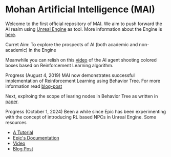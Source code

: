Mohan Artificial Intelligence (MAI)
=======================================

Welcome to the first official repository of MAI. We aim to push forward the AI realm using [Unreal Engine](https://github.com/EpicGames/UnrealEngine)
as tool. More information about the Engine is [here](https://www.unrealengine.com/en-US/feed). 

Curret Aim: To explore the prospects of AI (both academic and non-academic) in the Engine

Meanwhile you can relish on this [video](https://www.youtube.com/watch?v=S0lqbgiEOC4) of the AI agent shooting colored boxes based on Reinforcement Learning algorithm.

Progress (August 4, 2019)
MAI now demonstrates successful implementation of Reinforcement Learning using Behavior Tree. For more information read [blog-post](https://ravimohan.net/2019/08/03/b-for-behavior-blackboard-and-brain-3/)

Next, explroing the scope of learing nodes in Behavior Tree as written in [paper](https://arxiv.org/abs/1506.02312).

Progress (October 1, 2024)
Been a while since Epic has been experimenting with the concept of introducing RL based NPCs in Unreal Engine. Some resources
  - [A Tutorial](https://github.com/ravimohan1991/ue-la-example)
  - [Epic's Documentation](https://dev.epicgames.com/community/learning/courses/kRm/unreal-engine-learning-agents-5-4/4JPj/unreal-engine-learning-agents-intro-5-4)
  - [Video](https://cdn.qstv.on.epicgames.com/playlist/169c18db-fa28-4515-86c8-df4673653857/main.m3u8?s=eyJhbGciOiJIUzUxMiIsImtpZCI6ImxoTFF4a1JJemxYdGoiLCJ0eXAiOiJKV1QifQ.eyJzdWIiOiJXSWNvWE9ZbS85aTZLQU10K0RNakhHMTVUY0hMMVhrTHUvYkphRWw5Y0QwPSIsImV4cCI6MTcyNzc3ODIzMX0.LjWhNYcHNv9uL4hxwMV0B3ArIDPzXg7LAuIZZdm0bI7dFuFZV5ROpJ9BrkjrbFv5HcTCtuXhSn9XiAcSbC75eQ)
  - [Blog Post](https://medium.com/@gensen/early-explorations-of-learning-agents-in-unreal-engine-ef74b058161e)

